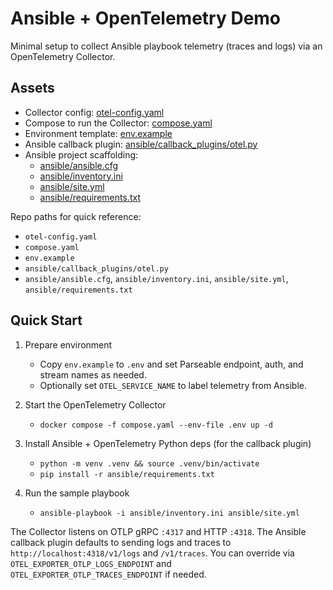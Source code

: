 # Ansible + OpenTelemetry Demo

Minimal setup to collect Ansible playbook telemetry (traces and logs) via an OpenTelemetry Collector.

## Assets

- Collector config: [otel-config.yaml](./otel-config.yaml)
- Compose to run the Collector: [compose.yaml](./compose.yaml)
- Environment template: [env.example](./env.example)
- Ansible callback plugin: [ansible/callback_plugins/otel.py](./ansible/callback_plugins/otel.py)
- Ansible project scaffolding:
  - [ansible/ansible.cfg](./ansible/ansible.cfg)
  - [ansible/inventory.ini](./ansible/inventory.ini)
  - [ansible/site.yml](./ansible/site.yml)
  - [ansible/requirements.txt](./ansible/requirements.txt)

Repo paths for quick reference:

- `otel-config.yaml`
- `compose.yaml`
- `env.example`
- `ansible/callback_plugins/otel.py`
- `ansible/ansible.cfg`, `ansible/inventory.ini`, `ansible/site.yml`, `ansible/requirements.txt`

## Quick Start

1) Prepare environment
   - Copy `env.example` to `.env` and set Parseable endpoint, auth, and stream names as needed.
   - Optionally set `OTEL_SERVICE_NAME` to label telemetry from Ansible.

2) Start the OpenTelemetry Collector
   - `docker compose -f compose.yaml --env-file .env up -d`

3) Install Ansible + OpenTelemetry Python deps (for the callback plugin)
   - `python -m venv .venv && source .venv/bin/activate`
   - `pip install -r ansible/requirements.txt`

4) Run the sample playbook
   - `ansible-playbook -i ansible/inventory.ini ansible/site.yml`

The Collector listens on OTLP gRPC `:4317` and HTTP `:4318`. The Ansible callback plugin defaults to sending logs and traces to `http://localhost:4318/v1/logs` and `/v1/traces`. You can override via `OTEL_EXPORTER_OTLP_LOGS_ENDPOINT` and `OTEL_EXPORTER_OTLP_TRACES_ENDPOINT` if needed.
